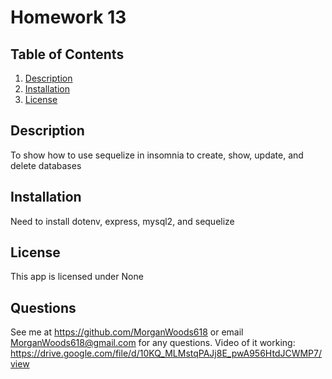 # Homework 13
  
## Table of Contents
1. [Description](#description)
2. [Installation](#installation)
3. [License](#license)
## Description
To show how to use sequelize in insomnia to create, show, update, and delete databases
## Installation
Need to install dotenv, express, mysql2, and sequelize
## License
This app is licensed under None
## Questions
See me at https://github.com/MorganWoods618 or email MorganWoods618@gmail.com for any questions. 
Video of it working:
https://drive.google.com/file/d/10KQ_MLMstqPAJj8E_pwA956HtdJCWMP7/view